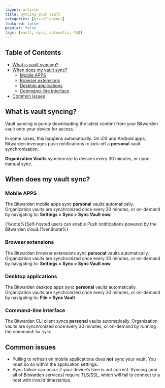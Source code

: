 ```yaml
---
layout: article
title: Syncing your Vault
categories: [miscellaneous]
featured: false
popular: false
tags: [vault, sync, automatic, FAQ]
---
```


## Table of Contents

- [What is vault syncing?](#what-is-vault-syncing-)
- [When does my vault sync?](#when-does-my-vault-sync-)
  * [Mobile APPS](#mobile-apps)
  * [Browser extensions](#browser-extensions)
  * [Desktop applications](#desktop-applications)
  * [Command-line interface](#command-line-interface)
- [Common issues](#common-issues)


## What is vault syncing?

Vault syncing is purely downloading the latest content from your Bitwarden vault onto your device for access. '

In some cases, this happens automatically. On iOS and Android apps, Bitwarden leverages push notifications to kick-off a **personal** vault synchronization.

**Organization Vaults** synchronize to devices every 30 minutes, or upon manual sync.

## When does my vault sync?

### Mobile APPS

The Bitwarden mobile apps sync **personal** vaults automatically.
Organization vaults are synchronized once every 30 minutes, or on-demand by navigating to:
**Settings > Sync > Sync Vault now**

{%note%}Self-hosted users can enable Push notifications powered by the Bitwarden cloud.{%endnote%}

### Browser extensions

The Bitwarden browser extensions sync **personal** vaults automatically.
Organization vaults are synchronized once every 30 minutes, or on-demand by navigating to:
**Settings > Sync > Sync Vault now**

### Desktop applications

The Bitwarden desktop apps sync **personal** vaults automatically.
Organization vaults are synchronized once every 30 minutes, or on-demand by navigating to: **File > Sync Vault**

### Command-line interface

The Bitwarden CLI client syncs **personal** vaults automatically.
Organization vaults are synchronized once every 30 minutes, or on-demand by running the command: ```bw sync```

## Common issues

- Pulling to refresh on mobile applications does **not** sync your vault. You must do so within the application settings.
- Sync failure can occur if your device’s time is not correct. Syncing (and all of Bitwarden services) require TLS/SSL, which will fail to connect to a host with invalid timestamps.
